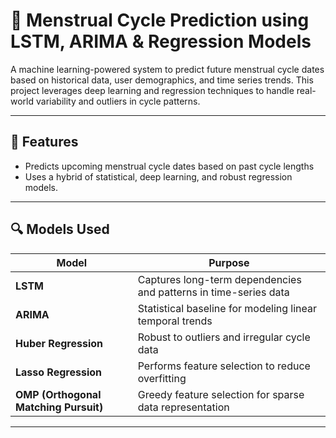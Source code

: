 # 🌸 Menstrual Cycle Prediction using LSTM, ARIMA & Regression Models

A machine learning-powered system to predict future menstrual cycle dates based on historical data, user demographics, and time series trends. This project leverages deep learning and regression techniques to handle real-world variability and outliers in cycle patterns.

---
## 📌 Features

- Predicts upcoming menstrual cycle dates based on past cycle lengths
- Uses a hybrid of statistical, deep learning, and robust regression models.

---
## 🔍 Models Used

| Model              | Purpose                                                                 |
|-------------------|-------------------------------------------------------------------------|
| **LSTM**           | Captures long-term dependencies and patterns in time-series data        |
| **ARIMA**          | Statistical baseline for modeling linear temporal trends                 |
| **Huber Regression** | Robust to outliers and irregular cycle data                             |
| **Lasso Regression** | Performs feature selection to reduce overfitting                       |
| **OMP (Orthogonal Matching Pursuit)** | Greedy feature selection for sparse data representation         |
 ---
